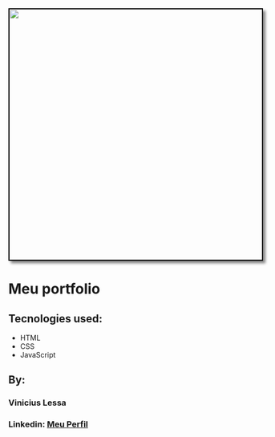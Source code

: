<img src="https://ibb.co/qRpThTP" style="border: 2px solid #000; box-shadow: 5px 5px 5px #888888; width: 1200px; height: 500px;" />

# Meu portfolio 

## Tecnologies used:
* HTML
* CSS
* JavaScript

## By:
### Vinicius Lessa 
### Linkedin:   <a href="https://www.linkedin.com/in/vin%C3%ADcius-lessa-55b21b176/" class="linkedin-button" target="_blank"> Meu Perfil </a>


